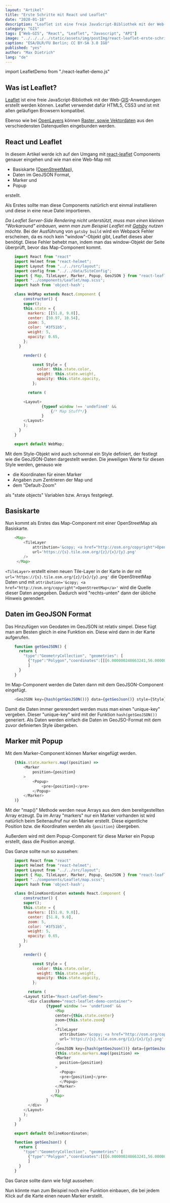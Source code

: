 ```yaml
---
layout: "Artikel"
title: "Erste Schritte mit React und Leaflet"
date: "2020-01-18"
description: "Leaflet ist eine freie JavaScript-Bibliothek mit der Web-GIS-Anwendungen erstellt werden können. Leaflet verwendet dafür HTML5, CSS3 und ist mit allen geläufigen Browsern kompatibel."
category: "GIS"
tags: ["Web-GIS", "React", "Leaflet", "Javascript", "API"]
image: "../../../../static/assets/img/postImg/react-leaflet-erste-schritte.jpg"
caption: "ESA/DLR/FU Berlin; CC BY-SA 3.0 IGO"
published: "yes"
author: "Max Dietrich"
lang: "de"
---
```

import LeafletDemo from "./react-leaflet-demo.js"

## Was ist Leaflet?

[Leaflet](/gis/react-leaft-erste-schritte "Leaflet") ist eine freie JavaScript-Bibliothek mit der Web-[GIS](/gis/was-ist-gis "Was ist GIS?")-Anwendungen erstellt werden können. Leaflet verwendet dafür HTML5, CSS3 und ist mit allen geläufigen Browsern kompatibel.

Ebenso wie bei <a href="">OpenLayers</a> können [Raster, sowie Vektordaten](/gis/raster-und-vektordaten) aus den verschiedensten Datenquellen eingebunden werden.

## React und Leaflet

In diesem Artikel werde ich auf den Umgang mit [react-leaflet](https://github.com/PaulLeCam/react-leaflet) Components genauer eingehen und wie man eine Web-Map mit

*   Basiskarte ([OpenStreetMap](https://www.openstreetmap.de/)),
*   Daten im GeoJSON Format,
*   Marker und
*   Popup

erstellt.

Als Erstes sollte man diese Components natürlich erst einmal installieren und diese in eine neue Datei importieren.

_Da Leaflet Server-Side Rendering nicht unterstützt, muss man einen kleinen "Workaround" einbauen, wenn man zum Beispiel Leaflet mit [Gatsby](https://www.gatsbyjs.org/) nutzen möchte._ Bei der Ausführung von `gatsby build` wird ein Webpack Fehler erscheinen, da es noch kein "window"-Objekt gibt, Leaflet dieses aber benötigt. Diese Fehler behebt man, indem man das window-Objekt der Seite überprüft, bevor das Map-Component kommt.

```js
    import React from "react"
    import Helmet from "react-helmet";
    import Layout from "../../src/layout";
    import config from "../../data/SiteConfig";
    import { Map, TileLayer, Marker, Popup, GeoJSON } from "react-leaflet";
    import "../components/Leaflet/map.scss";
    import hash from 'object-hash';

    class WebMap extends React.Component {  
        constructor() {
        super();
        this.state = {
          markers: [[51.8, 9.0]],
          center: [50.97, 10.54],
          zoom: 5,
          color: '#3f51b5',
          weight: 5,
          opacity: 0.65,
        };
      }

        render() {

            const Style = {
              color: this.state.color,
              weight: this.state.weight,
              opacity: this.state.opacity,
            };

          return (

        <Layout>
                {typeof window !== 'undefined' &&
                    {/* Map Stuff*/}
                }
        </Layout>
        );
      }
    }

    export default WebMap;
```

Mit dem Style-Objekt wird auch schonmal ein Style definiert, der festlegt wie die GeoJSON-Daten dargestellt werden. Die jeweiligen Werte für diesen Style werden, genauso wie

*   die Koordinaten für einen Marker
*   Angaben zum Zentrieren der Map und
*   dem "Default-Zoom"

als "state objects" Variablen bzw. Arrays festgelegt.

## Basiskarte

Nun kommt als Erstes das Map-Component mit einer OpenStreetMap als Basiskarte.

```js
    <Map>
        <TileLayer
            attribution='&copy; <a href="http://osm.org/copyright">OpenStreetMap</a>'
            url='https://{s}.tile.osm.org/{z}/{x}/{y}.png'
        />
     </Map>
```

`<TileLayer>` erstellt einen neuen Tile-Layer in der Karte in der mit `url='https://{s}.tile.osm.org/{z}/{x}/{y}.png'` die OpenStreetMap Daten und mit `attribution='&copy; <a href="http://osm.org/copyright">OpenStreetMap</a>'` wird die Quelle dieser Daten angegeben. Dadurch wird "rechts-unten" dann der übliche Hinweis gerendert.

## Daten im GeoJSON Format

Das Hinzufügen von Geodaten im GeoJSON ist relativ simpel. Diese fügt man am Besten gleich in eine Funktion ein. Diese wird dann in der Karte aufgerufen.

```js
    function getGeoJSON() {
      return {
        "type":"GeometryCollection", "geometries": [
          {"type":"Polygon","coordinates":[[[6.000000248663241,56.000000155530984],[7.000000192318055,56.000000155530984],[8.000000135973096,56.000000155530984],[9.000000247266257,56.000000155530984],[10.000000190921071,56.000000155530984],[11.000000134576112,56.000000155530984],[12.000000245869273,56.000000155530984],[12.000000245869273,55.000000211876],[12.000000245869273,54.00000010058284],[12.000000245869273,53.00000015692797],[12.000000245869273,52.00000021327298],[12.000000245869273,51.00000010197982],[12.000000245869273,50.00000015832478],[12.000000245869273,49.00000004703179],[12.000000245869273,48.000000103376806],[11.000000134576112,48.000000103376806],[10.000000190921071,48.000000103376806],[9.000000247266257,48.000000103376806],[8.000000135973096,48.000000103376806],[7.000000192318055,48.000000103376806],[6.000000248663241,48.000000103376806],[6.000000248663241,49.00000004703179],[6.000000248663241,50.00000015832478],[6.000000248663241,51.00000010197982],[6.000000248663241,52.00000021327298],[6.000000248663241,53.00000015692797],[6.000000248663241,54.00000010058284],[6.000000248663241,55.000000211876],[6.000000248663241,56.000000155530984]]]}
          ]
      }
    }
```

Im Map-Component werden die Daten dann mit dem GeoJSON-Component eingefügt.

```js
    <GeoJSON key={hash(getGeoJSON())} data={getGeoJson()} style={Style}/>
```

Damit die Daten immer gererendert werden muss man einen "unique-key" vergeben. Dieser "unique-key" wird mit der Funktion `hash(getGeoJSON())` generiert. Als Daten werden einfach die Daten im GeoJSO-Format mit dem zuvor definierten Style übergeben.

## Marker mit Popup

Mit dem Marker-Component können Marker eingefügt werden.

```js
    {this.state.markers.map((position) => 
        <Marker 
            position={position}
        >
            <Popup>
                <pre>{position}</pre>
            </Popup>
        </Marker>
    )}
```

Mit der "map()" Methode werden neue Arrays aus dem dem bereitgestellten Array erzeugt. Da im Array "markers" nur ein Marker vorhanden ist wird natürlich beim Seitenaufruf nur ein Marker erstellt. Diese eigentliche Position bzw. die Koordinaten werden als `{position}` übergeben.

Außerdem wird mit dem Popup-Component für diese Marker ein Popup erstellt, dass die Position anzeigt.

Das Ganze sollte nun so aussehen:

```js
    import React from "react"
    import Helmet from "react-helmet";
    import Layout from "../../src/layout";
    import { Map, TileLayer, Marker, Popup, GeoJSON } from "react-leaflet";
    import "../components/Leaflet/map.scss";
    import hash from 'object-hash';

    class OnlineKoordinaten extends React.Component {    
        constructor() {
        super();
        this.state = {
          markers: [[51.8, 9.0]],
          center: [51.8, 9.0],
          zoom: 5,
          color: '#3f51b5',
          weight: 5,
          opacity: 0.65,
        };
      }

        render() {

            const Style = {
              color: this.state.color,
              weight: this.state.weight,
              opacity: this.state.opacity,
            };

          return (
        <Layout title="React-Leaflet-Demo">
          <div className="react-leaflet-demo-container">
                  {typeof window !== 'undefined' &&
                      <Map 
                      center={this.state.center} 
                      zoom={this.state.zoom} 
                      >
                      <TileLayer
                        attribution='&copy; <a href="http://osm.org/copyright">OpenStreetMap</a>'
                        url='https://{s}.tile.osm.org/{z}/{x}/{y}.png'
                      />
                      <GeoJSON key={hash(getGeoJson())} data={getGeoJson()} style={Style}/>
                      {this.state.markers.map((position) => 
                      <Marker 
                        position={position}
                      >
                        <Popup>
                        <pre>{position}</pre>
                        </Popup>
                      </Marker>
                      )}
                    </Map>
                  }
          </div>
        </Layout>
        );
      }
    }

    export default OnlineKoordinaten;

    function getGeoJson() {
      return {
        "type":"GeometryCollection", "geometries": [
          {"type":"Polygon","coordinates":[[[6.000000248663241,56.000000155530984],[7.000000192318055,56.000000155530984],[8.000000135973096,56.000000155530984],[9.000000247266257,56.000000155530984],[10.000000190921071,56.000000155530984],[11.000000134576112,56.000000155530984],[12.000000245869273,56.000000155530984],[12.000000245869273,55.000000211876],[12.000000245869273,54.00000010058284],[12.000000245869273,53.00000015692797],[12.000000245869273,52.00000021327298],[12.000000245869273,51.00000010197982],[12.000000245869273,50.00000015832478],[12.000000245869273,49.00000004703179],[12.000000245869273,48.000000103376806],[11.000000134576112,48.000000103376806],[10.000000190921071,48.000000103376806],[9.000000247266257,48.000000103376806],[8.000000135973096,48.000000103376806],[7.000000192318055,48.000000103376806],[6.000000248663241,48.000000103376806],[6.000000248663241,49.00000004703179],[6.000000248663241,50.00000015832478],[6.000000248663241,51.00000010197982],[6.000000248663241,52.00000021327298],[6.000000248663241,53.00000015692797],[6.000000248663241,54.00000010058284],[6.000000248663241,55.000000211876],[6.000000248663241,56.000000155530984]]]}
          ]
      }
    }
```

Das Ganze sollte dann wie folgt aussehen:

<LeafletDemo/>

Nun könnte man zum Beispiel noch eine Funktion einbauen, die bei jedem Klick auf die Karte einen neuen Marker erstellt.